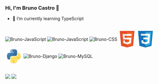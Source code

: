 ### Hi, I'm Bruno Castro 👋

- 🌱 I’m currently learning TypeScript

<div style="display: inline_block">
  <br>
  <img align="center" alt="Bruno-JavaScript" height="55" width="55" src="https://cdn.jsdelivr.net/gh/devicons/devicon/icons/javascript/javascript-original.svg">
  <img align="center" alt="Bruno-JavaScript" height="55" width="55" src="https://cdn.jsdelivr.net/gh/devicons/devicon/icons/nodejs/nodejs-original.svg">
  <img align="center" alt="Bruno-CSS" height="55" width="55" src="https://cdn.jsdelivr.net/gh/devicons/devicon/icons/react/react-original.svg">
  <img align="center" alt="Bruno-HTML" height="55" width="55" src="https://raw.githubusercontent.com/devicons/devicon/master/icons/html5/html5-original.svg">
  <img align="center" alt="Bruno-CSS" height="55" width="55" src="https://raw.githubusercontent.com/devicons/devicon/master/icons/css3/css3-original.svg">
  <img align="center" alt="Bruno-Python" height="55" width="55" src="https://raw.githubusercontent.com/devicons/devicon/master/icons/python/python-original.svg">
  <img align="center" alt="Bruno-Django" height="55" width="55" img src="https://cdn.jsdelivr.net/gh/devicons/devicon/icons/django/django-plain.svg">
  <img align="center" alt="Bruno-MySQL" height="55" width="55" img src="https://cdn.jsdelivr.net/gh/devicons/devicon/icons/mysql/mysql-original.svg">
</div>

##

<div>
  <a href="http://www.linkedin.com/in/brunocastrom" target="_blank"><img src="https://img.shields.io/badge/-LinkedIn-%230077B5?style=for-the-badge&logo=linkedin&logoColor=white" target="_blank"></a>
  <a href = "mailto:brunocastromoura@hotmail.com"><img src="https://img.shields.io/badge/Gmail-D14836?style=for-the-badge&logo=gmail&logoColor=white"></a>
</div>
